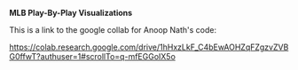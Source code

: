 **MLB Play-By-Play Visualizations**

This is a link to the google collab for Anoop Nath's code:

https://colab.research.google.com/drive/1hHxzLkF_C4bEwAOHZqFZgzvZVBG0ffwT?authuser=1#scrollTo=q-mfEGGoIX5o




